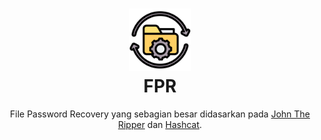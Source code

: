 <h1 align="center">
  <img src="recovery.png" width=100 height=100/><br>
FPR</h1>

<p align="center">
  <span>File Password Recovery yang sebagian besar didasarkan pada <a href="https://www.openwall.com/john/">John The Ripper</a> dan <a href="https://hashcat.net/hashcat/">Hashcat</a>.</span>
</p>
